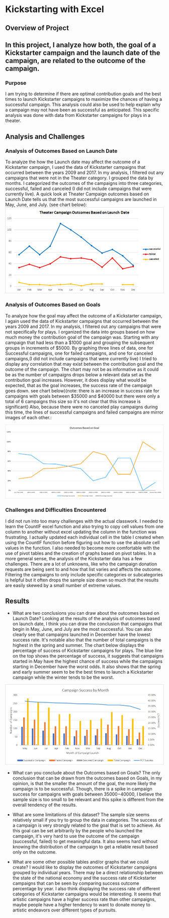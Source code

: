 # Kickstarting with Excel

## Overview of Project
In this project, I analyze how both, the goal of a Kickstarter campaign and the launch date of the campaign, are related to the outcome of the campaign.
--
### Purpose
I am trying to determine if there are optimal contribution goals and the best times to launch Kickstarter campaigns to maximize the chances of having a successful campaign.
This analysis could also be used to help explain why a campaign may not have been as successful as anticipated. This specific analysis was done with data from Kickstarter campaigns
for plays in a theater.

## Analysis and Challenges

### Analysis of Outcomes Based on Launch Date
To analyze the how the Launch date may affect the outcome of a Kickstarter campaign, I used the data of Kickstarter campaigns that occurred between the years 2009 and 2017. In my analysis, I filtered out any
campaigns that were not in the Theater category. I grouped the data by months. I categorized the outcomes of the campaigns into three categories, successful, failed and canceled (I did not
include campaigns that were currently live). A quick look at Theater Campaign outcomes based on Launch Date tells us that the most successful campaigns are launched in May, June, and July. (see chart below): <img src = "https://github.com/AaronAKTX/kickstarter-analysis/blob/main/resources/Theater_Outcomes_vs_Launch.png.png">

### Analysis of Outcomes Based on Goals
To analyze how the goal may affect the outcome of a Kickstarter campaign, I again used the data of Kickstarter campaigns that occurred between the years 2009 and 2017. In my analysis, I filtered out any
campaigns that were not specifically for plays. I organized the data into groups based on how much money the contribution goal of the campaign was. Starting with any campaign that had less than a $1000 goal and grouping the subsequent groups in increments of $5000.
By graphing three lines of data, one for Successful campaigns, one for failed campaigns, and one for canceled campaigns,(I did not include campaigns that were currently live) I tried to display any correlation that may exist between the contribution goal and the outcome of the campaign. The chart may not be as informative as it could be as the number of campaigns drops below a relevant data set as the contribution goal increases. However, it does display what would be expected, that as the goal increases, the success rate of the campaign goes down.
see chart below)(note: there is an increase in success rate for campaigns with goals between $35000 and $40000 but there were only a total of 6 campaigns this size so it's not clear that this increase is significant) Also, because there were no canceled play campaigns during this time, the lines of successful campaigns and failed campaigns are mirror images of each other.:

<img src = "https://github.com/AaronAKTX/kickstarter-analysis/blob/main/resources/Outcomes_vs_Goals.png">

### Challenges and Difficulties Encountered
I did not run into too many challenges with the actual classwork. I needed to learn the CountIF excel function and also trying to copy cell values from one column to another without excel updating the column in the function was frustrating. I actually updated each individual cell in the table I created when using the CountIF function before figuring out how to use the absolute cell values in the function.  I also needed to become more comfortable with the use of pivot tables and the creation of graphs based on pivot tables.
In a more general sense, the analysis of the Kickstarter data has a few challenges. There are a lot of unknowns, like who the campaign donation requests are being sent to and how that list varies and affects the outcome. Filtering the campaigns to only include specific categories or subcategories is helpful but it often drops the sample size down so much that the results are easily skewed by a small number of extreme values.

## Results

- What are two conclusions you can draw about the outcomes based on Launch Date?
Looking at the results of the analysis of outcomes based on launch date, I think you can draw the conclusion that campaigns that begin in May, June, and July are the most successful. You can also clearly see that campaigns launched in December have the lowest success rate. It's notable also that the number of total campaigns is the highest in the spring and summer.  The chart below displays the percentage of success of Kickstarter campaigns for plays. The blue line on the top shows the percentage of success, it suggests that campaigns started in May have the highest chance of success while the campaigns starting in December have the worst odds. It also shows that the spring and early summer seem to be the best times to launch a Kickstarter campaign while the winter tends to be the worst.
<img src = "https://github.com/AaronAKTX/kickstarter-analysis/blob/main/resources/Campaign_Success_by_Month.png">

- What can you conclude about the Outcomes based on Goals?
The only conclusion that can be drawn from the outcomes based on Goals, in my opinion, is that the smaller the amount of the goal, the more likely the campaign is to be successful. Though, there is a spike in campaign success for campaigns with goals between $35000-$40000, I believe the sample size is too small to be relevant and this spike is different from the overall tendency of the results.

- What are some limitations of this dataset?
The sample size seems relatively small if you try to group the data in categories. The success of a campaign is very strongly related to the goal that is set to achieve. As this goal can be set arbitrarily by the people who launched the campaign, it's very hard to use the outcome of the campaign (successful, failed) to get meaningful data. It also seems hard without knowing the distribution of the campaign to get a reliable result based only on the outcome.

- What are some other possible tables and/or graphs that we could create?
 I would like to display the outcomes of Kickstarter campaigns grouped by individual years. There may be a direct relationship between the state of the national economy and the success rate of Kickstarter campaigns that can be seen by comparing success outcome percentage by year. I also think displaying the success rate of different categories of Kickstarter campaigns would be interesting. It seems that artistic campaigns have a higher success rate than other campaigns, maybe people have a higher tendency to want to donate money to artistic endeavors over different types of pursuits.
